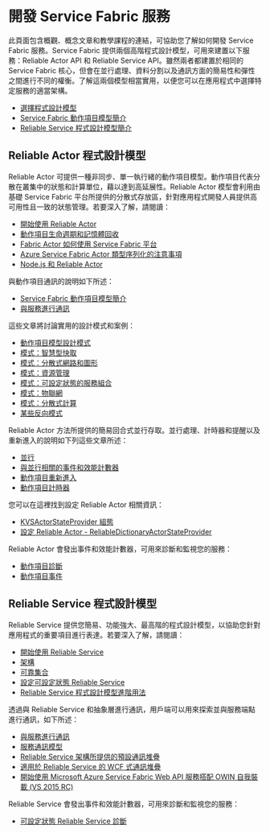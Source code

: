 <properties
   pageTitle="開發 Service Fabric 服務 | Microsoft Azure"
   description="概念資訊和教學課程可協助您了解如何開發使用 Reliable Actor 或 Reliable Service 程式設計模型的 Service Fabric 服務。"
   services="service-fabric"
   documentationCenter=".net"
   authors="rwike77"
   manager="timlt"
   editor=""/>

<tags
   ms.service="service-fabric"
   ms.devlang="dotnet"
   ms.topic="article"
   ms.tgt_pltfrm="NA"
   ms.workload="NA"
   ms.date="09/25/2015"
   ms.author="ryanwi"/>

# 開發 Service Fabric 服務
此頁面包含概觀、概念文章和教學課程的連結，可協助您了解如何開發 Service Fabric 服務。Service Fabric 提供兩個高階程式設計模型，可用來建置以下服務：Reliable Actor API 和 Reliable Service API。雖然兩者都建置於相同的 Service Fabric 核心，但會在並行處理、資料分割以及通訊方面的簡易性和彈性之間進行不同的權衡。了解這兩個模型相當實用，以便您可以在應用程式中選擇特定服務的適當架構。

- [選擇程式設計模型](service-fabric-choose-framework.md)
- [Service Fabric 動作項目模型簡介](service-fabric-reliable-actors-introduction.md)
- [Reliable Service 程式設計模型簡介](../Service-Fabric/service-fabric-reliable-services-introduction.md)

## Reliable Actor 程式設計模型
 Reliable Actor 可提供一種非同步、單一執行緒的動作項目模型。動作項目代表分散在叢集中的狀態和計算單位，藉以達到高延展性。Reliable Actor 模型會利用由基礎 Service Fabric 平台所提供的分散式存放區，針對應用程式開發人員提供高可用性且一致的狀態管理。若要深入了解，請閱讀：

- [開始使用 Reliable Actor](service-fabric-reliable-actors-get-started.md)
- [動作項目生命週期和記憶體回收](service-fabric-reliable-actors-lifecycle.md)
- [Fabric Actor 如何使用 Service Fabric 平台](service-fabric-reliable-actors-platform.md)
- [Azure Service Fabric Actor 類型序列化的注意事項](service-fabric-reliable-actors-notes-on-actor-type-serialization.md)
- [Node.js 和 Reliable Actor](service-fabric-node-and-reliable-actors-an-winning-combination.md)

與動作項目通訊的說明如下所述：

- [Service Fabric 動作項目模型簡介](service-fabric-reliable-actors-introduction.md#actor-communication)
- [與服務進行通訊](service-fabric-connect-and-communicate-with-services.md)

這些文章將討論實用的設計模式和案例：

- [動作項目模型設計模式](service-fabric-reliable-actors-patterns-introduction.md)  
- [模式：智慧型快取](service-fabric-reliable-actors-pattern-smart-cache.md)
- [模式：分散式網路和圖形](service-fabric-reliable-actors-pattern-distributed-networks-and-graphs.md)
- [模式：資源管理](service-fabric-reliable-actors-pattern-resource-governance.md)
- [模式：可設定狀態的服務組合](service-fabric-reliable-actors-pattern-stateful-service-composition.md)
- [模式：物聯網](service-fabric-reliable-actors-pattern-internet-of-things.md)
- [模式：分散式計算](service-fabric-reliable-actors-pattern-distributed-computation.md)
- [某些反向模式](service-fabric-reliable-actors-anti-patterns.md)

Reliable Actor 方法所提供的簡易回合式並行存取。並行處理、計時器和提醒以及重新進入的說明如下列這些文章所述：

- [並行](service-fabric-reliable-actors-introduction.md#concurrency)
- [與並行相關的事件和效能計數器](service-fabric-reliable-actors-diagnostics.md)
- [動作項目重新進入](service-fabric-reliable-actors-reentrancy.md)
- [動作項目計時器](service-fabric-reliable-actors-timers-reminders.md)

您可以在這裡找到設定 Reliable Actor 相關資訊：

- [KVSActorStateProvider 組態](../Service-Fabric/service-fabric-reliable-actors-KVSActorstateprovider-configuration.md)  
- [設定 Reliable Actor - ReliableDictionaryActorStateProvider](../service-fabric-reliable-actors-reliabledictionarystateprovider-configuration.md)

Reliable Actor 會發出事件和效能計數器，可用來診斷和監視您的服務：

- [動作項目診斷](service-fabric-reliable-actors-diagnostics.md)
- [動作項目事件](service-fabric-reliable-actors-events.md)


## Reliable Service 程式設計模型
Reliable Service 提供您簡易、功能強大、最高階的程式設計模型，以協助您針對應用程式的重要項目進行表達。若要深入了解，請閱讀：

- [開始使用 Reliable Service](service-fabric-reliable-services-quick-start.md)
- [架構](service-fabric-reliable-services-platform-architecture.md)
- [可靠集合](service-fabric-reliable-services-reliable-collections.md)
- [設定可設定狀態 Reliable Service](../Service-Fabric/service-fabric-reliable-services-configuration.md)
- [Reliable Service 程式設計模型進階用法](../Service-Fabric/service-fabric-reliable-services-advanced-usage.md)

透過與 Reliable Service 和抽象層進行通訊，用戶端可以用來探索並與服務端點進行通訊，如下所述：

- [與服務進行通訊](service-fabric-connect-and-communicate-with-services.md)
- [服務通訊模型](service-fabric-reliable-services-communication.md)
- [Reliable Service 架構所提供的預設通訊堆疊](service-fabric-reliable-services-communication-default.md)
- [適用於 Reliable Service 的 WCF 式通訊堆疊](service-fabric-reliable-services-communication-wcf.md)
- [開始使用 Microsoft Azure Service Fabric Web API 服務搭配 OWIN 自我裝載 (VS 2015 RC)](service-fabric-reliable-services-communication-webapi.md)

Reliable Service 會發出事件和效能計數器，可用來診斷和監視您的服務：

- [可設定狀態 Reliable Service 診斷](service-fabric-reliable-services-diagnostics.md)

<!---HONumber=Oct15_HO2-->